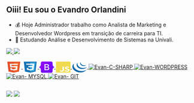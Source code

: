 ## Oiii! Eu sou o Evandro Orlandini

- 💰 Hoje Administrador trabalho como Analista de Marketing e Desenvolvedor Wordpress em transição de carreira para TI.
- 🌱 Estudando Análise e Desenvolvimento de Sistemas na Univali.

<div>
  <a href="https://github.com/evandroorlandini">
  <img height="180em" src="https://github-readme-stats.vercel.app/api?username=EvandroOrlandini&show_icons=true&theme=dark&include_all_commits=true&count_private=true"/>
  <img height="180em" src="https://github-readme-stats.vercel.app/api/top-langs/?username=EvandroOrlandini&layout=compact&langs_count=7&theme=dark"/>
</div>

<div style="display: inline_block"><br>
 
  <img align="center" alt="Evan-HTML" height="30" width="40" src="https://raw.githubusercontent.com/devicons/devicon/master/icons/html5/html5-original.svg">
  <img align="center" alt="Evan-CSS" height="30" width="40" src="https://raw.githubusercontent.com/devicons/devicon/master/icons/css3/css3-original.svg">
  <img align="center" alt="Evan-BOOTSTRAP" height="30" width="40" src="https://raw.githubusercontent.com/devicons/devicon/master/icons/bootstrap/bootstrap-original.svg">
  <img align="center" alt="Evan-Js" height="30" width="40" src="https://raw.githubusercontent.com/devicons/devicon/master/icons/javascript/javascript-plain.svg">
  <img align="center" alt="Evan-JQUERY" height="30" width="40" src="https://raw.githubusercontent.com/devicons/devicon/master/icons/jquery/jquery-original.svg"> 
  <img align="center" alt="Evan-C-SHARP" height="30" width="40" src= "https://cdn.jsdelivr.net/gh/devicons/devicon/icons/csharp/csharp-original.svg">
  <img align="center" alt="Evan-WORDPRESS" height="30" width="40" src= "https://cdn.jsdelivr.net/gh/devicons/devicon/icons/wordpress/wordpress-plain.svg" />
  <img align="center" alt="Evan-  MYSQL" height="30" width="40" src="https://cdn.jsdelivr.net/gh/devicons/devicon/icons/mysql/mysql-original.svg" />
  <img align="center" alt="Evan-  GIT" height="30" width="40" src="https://cdn.jsdelivr.net/gh/devicons/devicon/icons/git/git-plain.svg" />
  
  

  
</div>
  
   ##
  
  <div> 

  <a href = "mailto:evandroorlandini9@gmail.com"><img src="https://img.shields.io/badge/-Gmail-%23333?style=for-the-badge&logo=gmail&logoColor=white" target="_blank"></a>
  <a href="https://www.linkedin.com/in/evandro-orlandini-8845301b2" target="_blank"><img src="https://img.shields.io/badge/-LinkedIn-%230077B5?style=for-the-badge&logo=linkedin&logoColor=white" target="_blank"></a> 
   
</div>
